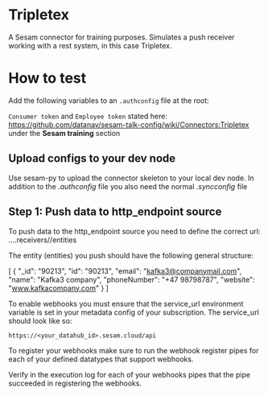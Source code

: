 # Tripletex
A Sesam connector for training purposes. Simulates a push receiver working with a rest system, in this case Tripletex.

# How to test

Add the following variables to an ``.authconfig`` file at the root:

`Consumer token` and `Employee token` stated here: https://github.com/datanav/sesam-talk-config/wiki/Connectors:Tripletex under the **Sesam training** section

## Upload configs to your dev node
Use sesam-py to upload the connector skeleton to your local dev node. In addition to the *.authconfig* file you also need the normal *.syncconfig* file

## Step 1: Push data to http_endpoint source
To push data to the http_endpoint source you need to define the correct url: ....receivers/<pipe-name>/entities

The entity (entities) you push should have the following general structure:

[
    {
        "_id": "90213",
        "id": "90213",
        "email": "kafka3@companymail.com",
        "name": "Kafka3 company",
        "phoneNumber": "+47 98798787",
        "website": "www.kafkacompany.com"
    }
]

To enable webhooks you must ensure that the service_url environment variable is set in your metadata config of your subscription. The service_url should look like so:

``https://<your_datahub_id>.sesam.cloud/api``

To register your webhooks make sure to run the webhook register pipes for each of your defined datatypes that support webhooks.

Verify in the execution log for each of your webhooks pipes that the pipe succeeded in registering the webhooks.
